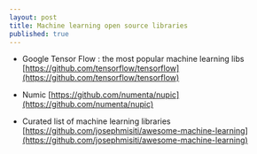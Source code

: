 ```yaml
---
layout: post
title: Machine learning open source libraries
published: true
---
```



* Google Tensor Flow : the most popular machine learning libs
[https://github.com/tensorflow/tensorflow](https://github.com/tensorflow/tensorflow)

* Numic
[https://github.com/numenta/nupic](https://github.com/numenta/nupic)

* Curated list of machine learning libraries
[https://github.com/josephmisiti/awesome-machine-learning](https://github.com/josephmisiti/awesome-machine-learning)
